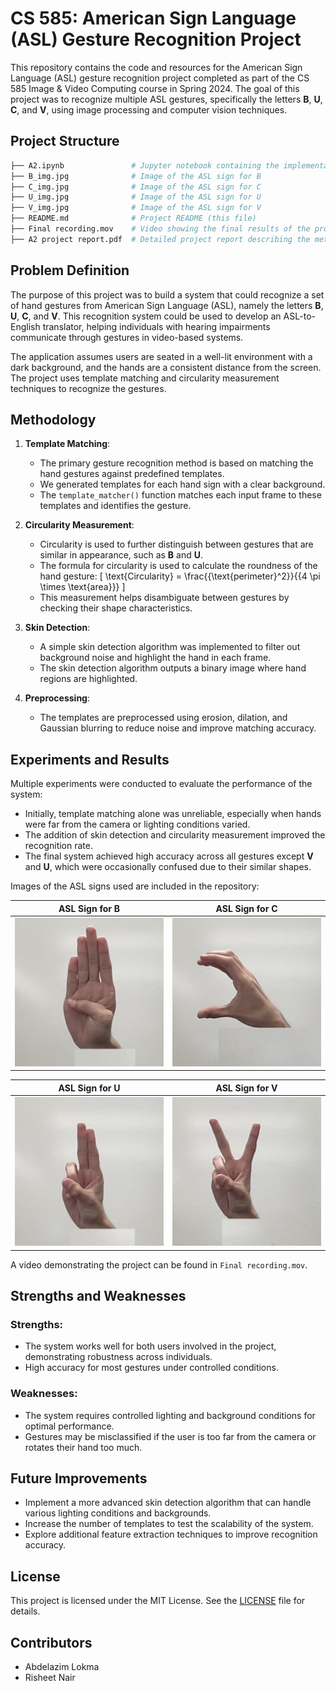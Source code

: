 # CS 585: American Sign Language (ASL) Gesture Recognition Project

This repository contains the code and resources for the American Sign Language (ASL) gesture recognition project completed as part of the CS 585 Image & Video Computing course in Spring 2024. The goal of this project was to recognize multiple ASL gestures, specifically the letters **B**, **U**, **C**, and **V**, using image processing and computer vision techniques.

## Project Structure

```bash
├── A2.ipynb               # Jupyter notebook containing the implementation and experiments
├── B_img.jpg              # Image of the ASL sign for B
├── C_img.jpg              # Image of the ASL sign for C
├── U_img.jpg              # Image of the ASL sign for U
├── V_img.jpg              # Image of the ASL sign for V
├── README.md              # Project README (this file)
├── Final recording.mov    # Video showing the final results of the project
├── A2 project report.pdf  # Detailed project report describing the methods and experiments
```

## Problem Definition

The purpose of this project was to build a system that could recognize a set of hand gestures from American Sign Language (ASL), namely the letters **B**, **U**, **C**, and **V**. This recognition system could be used to develop an ASL-to-English translator, helping individuals with hearing impairments communicate through gestures in video-based systems.

The application assumes users are seated in a well-lit environment with a dark background, and the hands are a consistent distance from the screen. The project uses template matching and circularity measurement techniques to recognize the gestures.

## Methodology

1. **Template Matching**:
   - The primary gesture recognition method is based on matching the hand gestures against predefined templates.
   - We generated templates for each hand sign with a clear background.
   - The `template_matcher()` function matches each input frame to these templates and identifies the gesture.

2. **Circularity Measurement**:
   - Circularity is used to further distinguish between gestures that are similar in appearance, such as **B** and **U**.
   - The formula for circularity is used to calculate the roundness of the hand gesture:
     \[
     \text{Circularity} = \frac{{\text{perimeter}^2}}{{4 \pi \times \text{area}}}
     \]
   - This measurement helps disambiguate between gestures by checking their shape characteristics.

3. **Skin Detection**:
   - A simple skin detection algorithm was implemented to filter out background noise and highlight the hand in each frame.
   - The skin detection algorithm outputs a binary image where hand regions are highlighted.

4. **Preprocessing**:
   - The templates are preprocessed using erosion, dilation, and Gaussian blurring to reduce noise and improve matching accuracy.

## Experiments and Results

Multiple experiments were conducted to evaluate the performance of the system:

- Initially, template matching alone was unreliable, especially when hands were far from the camera or lighting conditions varied.
- The addition of skin detection and circularity measurement improved the recognition rate.
- The final system achieved high accuracy across all gestures except **V** and **U**, which were occasionally confused due to their similar shapes.

Images of the ASL signs used are included in the repository:

| ASL Sign for B | ASL Sign for C |
|----------------|----------------|
| ![B](B_img.jpg) | ![C](C_img.jpg) |

| ASL Sign for U | ASL Sign for V |
|----------------|----------------|
| ![U](U_img.jpg) | ![V](V_img.jpg) |

A video demonstrating the project can be found in `Final recording.mov`.

## Strengths and Weaknesses

### Strengths:
- The system works well for both users involved in the project, demonstrating robustness across individuals.
- High accuracy for most gestures under controlled conditions.

### Weaknesses:
- The system requires controlled lighting and background conditions for optimal performance.
- Gestures may be misclassified if the user is too far from the camera or rotates their hand too much.

## Future Improvements

- Implement a more advanced skin detection algorithm that can handle various lighting conditions and backgrounds.
- Increase the number of templates to test the scalability of the system.
- Explore additional feature extraction techniques to improve recognition accuracy.

## License

This project is licensed under the MIT License. See the [LICENSE](LICENSE) file for details.

## Contributors

- Abdelazim Lokma
- Risheet Nair
